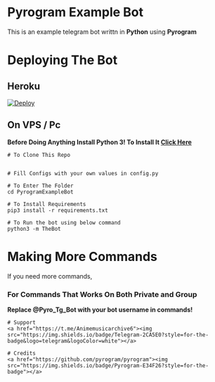 # Pyrogram Example Bot
This is an example telegram bot writtn in **Python** using **Pyrogram** 

# Deploying The Bot

## Heroku

[![Deploy](https://www.herokucdn.com/deploy/button.svg)](https://heroku.com/deploy?template=)

## On VPS / Pc
**Before Doing Anything Install Python 3! To Install It [Click Here](https://www.python.org/downloads/)**

```
# To Clone This Repo


# Fill Configs with your own values in config.py

# To Enter The Folder
cd PyrogramExampleBot

# To Install Requirements
pip3 install -r requirements.txt

# To Run the bot using below command
python3 -m TheBot
```

# Making More Commands

If you need more commands,

### For Commands That Works On Both Private and Group



**Replace @Pyro_Tg_Bot with your bot username in commands!**





```
# Support
<a href="https://t.me/Animemusicarchive6"><img src="https://img.shields.io/badge/Telegram-2CA5E0?style=for-the-badge&logo=telegram&logoColor=white"></a>

# Credits
<a href="https://github.com/pyrogram/pyrogram"><img src="https://img.shields.io/badge/Pyrogram-E34F26?style=for-the-badge"></a>
